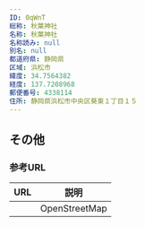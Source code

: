 ```yaml
---
ID: 0qWnT
総称: 秋葉神社
名称: 秋葉神社
名称読み: null
別名: null
都道府県: 静岡県
区域: 浜松市
緯度: 34.7564382
経度: 137.7208968
郵便番号: 4338114
住所: 静岡県浜松市中央区葵東１丁目１５
---
```


## その他

### 参考URL

| URL | 説明          |
| --- | ------------- |
|     | OpenStreetMap |
